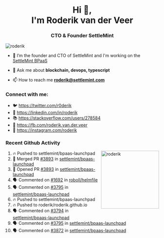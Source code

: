 <h1 align="center">Hi 👋,<br/> I'm Roderik van der Veer</h1>
<h3 align="center">CTO & Founder SettleMint</h3>

<p align="left"> <img src="https://komarev.com/ghpvc/?username=roderik" alt="roderik" /> </p>

- 🔭 I’m the founder and CTO of SettleMint and I'm working on the [SettleMint BPaaS](https://settlemint.com)

- 💬 Ask me about **blockchain, devops, typescript**

- 📫 How to reach me **roderik@settlemint.com**



### Connect with me:

- 🐦 https://twitter.com/r0derik
- 🏢 https://linkedin.com/in/roderik
- 📚 https://stackoverflow.com/users/278584
- 🙊 https://fb.com/roderik.van.der.veer
- 📸 https://instagram.com/roderik

### Recent Github Activity
<img src="https://github-readme-stats.vercel.app/api?username=roderik&show_icons=true&count_private=true" alt="roderik" align="right" height="190" />

<!--START_SECTION:activity-->
1. 🔥 Pushed to settlemint/bpaas-launchpad
2. 🎉 Merged PR [#3893](https://github.com/settlemint/bpaas-launchpad/pull/3893) in [settlemint/bpaas-launchpad](https://github.com/settlemint/bpaas-launchpad)
3. 💪 Opened PR [#3893](https://github.com/settlemint/bpaas-launchpad/pull/3893) in [settlemint/bpaas-launchpad](https://github.com/settlemint/bpaas-launchpad)
4. 🗣 Commented on [#1692](https://github.com/roboll/helmfile/issues/1692) in [roboll/helmfile](https://github.com/roboll/helmfile)
5. 🗣 Commented on [#3795](https://github.com/settlemint/bpaas-launchpad/issues/3795) in [settlemint/bpaas-launchpad](https://github.com/settlemint/bpaas-launchpad)
6. 🔥 Pushed to settlemint/bpaas-launchpad
7. 🔥 Pushed to roderik/roderik.github.io
8. 🗣 Commented on [#3794](https://github.com/settlemint/bpaas-launchpad/issues/3794) in [settlemint/bpaas-launchpad](https://github.com/settlemint/bpaas-launchpad)
9. 🗣 Commented on [#3795](https://github.com/settlemint/bpaas-launchpad/issues/3795) in [settlemint/bpaas-launchpad](https://github.com/settlemint/bpaas-launchpad)
10. 🗣 Commented on [#3872](https://github.com/settlemint/bpaas-launchpad/issues/3872) in [settlemint/bpaas-launchpad](https://github.com/settlemint/bpaas-launchpad)
<!--END_SECTION:activity-->